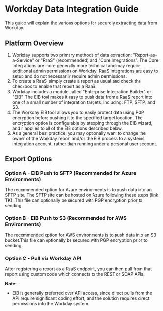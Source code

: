 # Workday Data Integration Guide

This guide will explain the various options for securely extracting data from Workday.

## Platform Overview

1. Workday supports two primary methods of data extraction: "Report-as-a-Service" or "RaaS" (recommended) and "Core Integrations". The Core Integrations are more generally more technical and may require additional admin permissions on Workday. RaaS integrations are easy to setup and do not necessarily require admin permissions.
2. To create a RaaS, simply create a report as usual and check the checkbox to enable that report as a RaaS.
3. Workday includes a module called "Enterprise Integration Builder" or "EIB". The EIB tool makes it easy to push data from a RaaS report into one of a small number of integration targets, including: FTP, SFTP, and S3.
4. The Workday EIB tool allows you to easily protect data using PGP encryption before pushing it to the specified target location. The encryption option is configurable by stepping through the EIB wizard, and it applies to all of the EIB options described below.
5. As a general best practice, you may optionally want to change the owner of the Workday report and/or the EIB process to a systems integration account, rather than running under a personal user account.

## Export Options

### Option A - EIB Push to SFTP (Recommended for Azure Environments)

The recommended option for Azure environments is to push data into an SFTP site. The SFTP site can be hosted on Azure following these steps (link TK). This file can optionally be secured with PGP encryption prior to sending.

### Option B - EIB Push to S3 (Recommended for AWS Environments)

The recommended option for AWS environments is to push data into an S3 bucket.This file can optionally be secured with PGP encryption prior to sending.

### Option C - Pull via Workday API

After registering a report as a RaaS endpoint, you can then pull from that report using custom code which connects to the REST or SOAP APIs.

**Note:**

* EIB is generally preferred over API access, since direct pulls from the API require significant coding effort, and the solution requires direct permissions into the Workday system.
